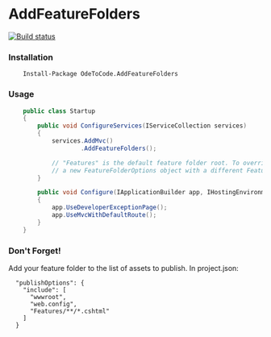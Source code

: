 # AddFeatureFolders
[![Build status](https://ci.appveyor.com/api/projects/status/k4aotmbkugavs2mq?svg=true)](https://ci.appveyor.com/project/OdeToCode/addfeaturefolders)
### Installation
```
    Install-Package OdeToCode.AddFeatureFolders 
```

### Usage 
```c#
    public class Startup
    {
        public void ConfigureServices(IServiceCollection services)
        {
            services.AddMvc()
                    .AddFeatureFolders();

            // "Features" is the default feature folder root. To override, pass along 
            // a new FeatureFolderOptions object with a different FeatureFolderName
        }

        public void Configure(IApplicationBuilder app, IHostingEnvironment env, ILoggerFactory loggerFactory)
        {
            app.UseDeveloperExceptionPage();
            app.UseMvcWithDefaultRoute();
        }
    }    
```

### Don't Forget!
Add your feature folder to the list of assets to publish. In project.json:
```
  "publishOptions": {
    "include": [
      "wwwroot",
      "web.config",
      "Features/**/*.cshtml"
    ]
  }
```